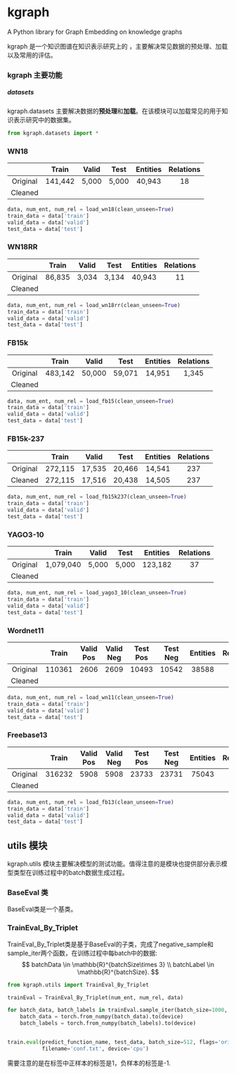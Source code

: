# kgraph
A Python library for Graph Embedding on knowledge graphs


kgraph 是一个知识图谱在知识表示研究上的 ，主要解决常见数据的预处理、加载以及常用的评估。

### kgraph 主要功能

##### datasets
kgraph.datasets 主要解决数据的**预处理**和**加载**。在该模块可以加载常见的用于知识表示研究中的数据集。



```python
from kgraph.datasets import *
```



### WN18

|          |  Train  | Valid | Test  | Entities | Relations |
| :------: | :-----: | :---: | :---: | :------: | :-------: |
| Original | 141,442 | 5,000 | 5,000 |  40,943  |    18     |
| Cleaned  |         |       |       |          |           |



```python
data, num_ent, num_rel = load_wn18(clean_unseen=True)
train_data = data['train']
valid_data = data['valid']
test_data = data['test']
```



### WN18RR

|          | Train  | Valid | Test  | Entities | Relations |
| :------: | :----: | :---: | :---: | :------: | :-------: |
| Original | 86,835 | 3,034 | 3,134 |  40,943  |    11     |
| Cleaned  |        |       |       |          |           |



```python
data, num_ent, num_rel = load_wn18rr(clean_unseen=True)
train_data = data['train']
valid_data = data['valid']
test_data = data['test']
```



### FB15k

|          |  Train  | Valid  |  Test  | Entities | Relations |
| :------: | :-----: | :----: | :----: | :------: | :-------: |
| Original | 483,142 | 50,000 | 59,071 |  14,951  |   1,345   |
| Cleaned  |         |        |        |          |           |



```python
data, num_ent, num_rel = load_fb15(clean_unseen=True)
train_data = data['train']
valid_data = data['valid']
test_data = data['test']
```



### FB15k-237

|          |  Train  | Valid  |  Test  | Entities | Relations |
| :------: | :-----: | :----: | :----: | :------: | :-------: |
| Original | 272,115 | 17,535 | 20,466 |  14,541  |    237    |
| Cleaned  | 272,115 | 17,516 | 20,438 |  14,505  |    237    |



```python
data, num_ent, num_rel = load_fb15k237(clean_unseen=True)
train_data = data['train']
valid_data = data['valid']
test_data = data['test']
```



### YAGO3-10

|          |   Train   | Valid | Test  | Entities | Relations |
| :------: | :-------: | :---: | :---: | :------: | :-------: |
| Original | 1,079,040 | 5,000 | 5,000 | 123,182  |    37     |
| Cleaned  |           |       |       |          |           |



```python
data, num_ent, num_rel = load_yago3_10(clean_unseen=True)
train_data = data['train']
valid_data = data['valid']
test_data = data['test']
```



### Wordnet11

|          | Train  | Valid Pos | Valid Neg | Test Pos | Test Neg | Entities | Relations |
| :------: | :----: | :-------: | :-------: | :------: | :------: | :------: | :-------: |
| Original | 110361 |   2606    |   2609    |  10493   |  10542   |  38588   |    11     |
| Cleaned  |        |           |           |          |          |          |           |



```python
data, num_ent, num_rel = load_wn11(clean_unseen=True)
train_data = data['train']
valid_data = data['valid']
test_data = data['test']
```



### Freebase13

|          | Train  | Valid Pos | Valid Neg | Test Pos | Test Neg | Entities | Relations |
| :------: | :----: | :-------: | :-------: | :------: | :------: | :------: | :-------: |
| Original | 316232 |   5908    |   5908    |  23733   |  23731   |  75043   |    13     |
| Cleaned  |        |           |           |          |          |          |           |



```python
data, num_ent, num_rel = load_fb13(clean_unseen=True)
train_data = data['train']
valid_data = data['valid']
test_data = data['test']
```



## utils 模块

kgraph.utils 模块主要解决模型的测试功能。值得注意的是模块也提供部分表示模型类型在训练过程中的batch数据生成过程。



### BaseEval 类

BaseEval类是一个基类。



### TrainEval_By_Triplet

TrainEval_By_Triplet类是基于BaseEval的子类，完成了negative_sample和sample_iter两个函数，在训练过程中每batch中的数据:
$$
batchData \in \mathbb{R}^{batchSize\times 3} \\
batchLabel \in \mathbb{R}^{batchSize}.
$$

```python
from kgraph.utils import TrainEval_By_Triplet

trainEval = TrainEval_By_Triplet(num_ent, num_rel, data)

for batch_data, batch_labels in trainEval.sample_iter(batch_size=1000, negative_rate=1):
    batch_data = torch.from_numpy(batch_data).to(device)
    batch_labels = torch.from_numpy(batch_labels).to(device)


train.eval(predict_function_name, test_data, batch_size=512, flags='original',
           filename='conf.txt', device='cpu')
```

需要注意的是在标签中正样本的标签是1，负样本的标签是-1.